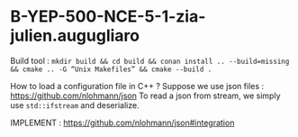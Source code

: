 # B-YEP-500-NCE-5-1-zia-julien.augugliaro

Build tool : `mkdir build && cd build && conan install .. --build=missing &&
cmake .. -G “Unix Makefiles” && cmake --build .`

How to load a configuration file in C++ ?
Suppose we use json files : https://github.com/nlohmann/json
To read a json from stream, we simply use `std::ifstream` and deserialize.

IMPLEMENT : https://github.com/nlohmann/json#integration
